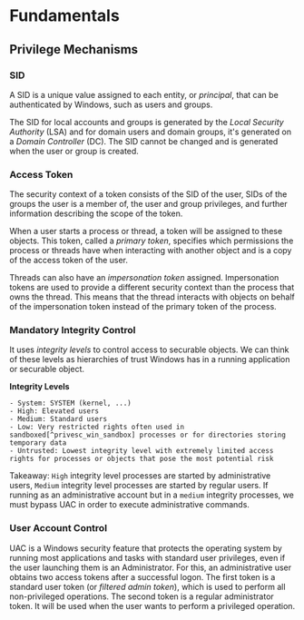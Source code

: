 # Fundamentals

## Privilege Mechanisms

### SID

A SID is a unique value assigned to each entity, or *principal*, that can be authenticated by Windows, such as users and groups.

The SID for local accounts and groups is generated by the *Local Security Authority* (LSA) and for domain users and domain groups, it's generated on a *Domain Controller* (DC). The SID cannot be changed and is generated when the user or group is created.

### Access Token

The security context of a token consists of the SID of the user, SIDs of the groups the user is a member of, the user and group privileges, and further information describing the scope of the token. 

When a user starts a process or thread, a token will be assigned to these objects. This token, called a *primary token*, specifies which permissions the process or threads have when interacting with another object and is a copy of the access token of the user.

Threads can also have an *impersonation token* assigned. Impersonation tokens are used to provide a different security context than the process that owns the thread. This means that the thread interacts with objects on behalf of the impersonation token instead of the primary token of the process.

### Mandatory Integrity Control

It uses *integrity levels* to control access to securable objects. We can think of these levels as hierarchies of trust Windows has in a running application or securable object.

**Integrity Levels**

```
- System: SYSTEM (kernel, ...)
- High: Elevated users
- Medium: Standard users
- Low: Very restricted rights often used in sandboxed[^privesc_win_sandbox] processes or for directories storing temporary data
- Untrusted: Lowest integrity level with extremely limited access rights for processes or objects that pose the most potential risk
```

Takeaway: `High` integrity level processes are started by administrative users, `Medium` integrity level processes are started by regular users. If running as an administrative account but in a `medium` integrity processes, we must bypass UAC in order to execute administrative commands.

### User Account Control

UAC is a Windows security feature that protects the operating system by running most applications and tasks with standard user privileges, even if the user launching them is an Administrator. For this, an administrative user obtains two access tokens after a successful logon. The first token is a standard user token (or *filtered admin token*), which is used to perform all non-privileged operations. The second token is a regular administrator token. It will be used when the user wants to perform a privileged operation.